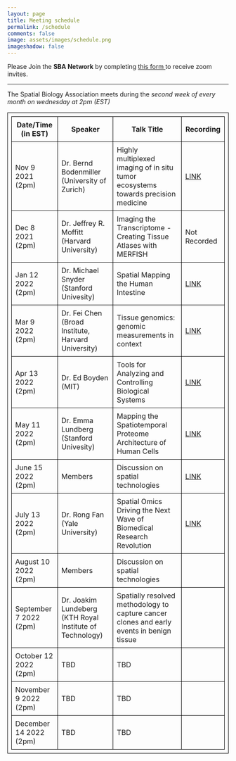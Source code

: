 ```yaml
---
layout: page
title: Meeting schedule
permalink: /schedule
comments: false
image: assets/images/schedule.png
imageshadow: false
---
```


<div><span class="h4">Please Join the <b>SBA Network</b> by completing <a href="https://forms.gle/wj51xS2CN3jLDAfi6" target="_blank">this form </a> to receive zoom invites.</span></div>

<hr>

The Spatial Biology Association meets during the *second week of every month on wednesday at 2pm (EST)*
<br>

<style>
table, th, td {
  border: 1px solid black;
  padding: 0.5em;
}
</style>
| Date/Time (in EST)     | Speaker                                                  | Talk Title                                                                                | Recording                                                                    |
|------------------------|----------------------------------------------------------|-------------------------------------------------------------------------------------------|------------------------------------------------------------------------------|
| Nov 9 2021 (2pm)       | Dr. Bernd Bodenmiller (University of Zurich)             | Highly multiplexed imaging of in situ tumor ecosystems towards precision medicine         | [LINK](https://spatialbiology.github.io/sba/bodenmiller-imc/)                |
| Dec 8 2021 (2pm)       | Dr. Jeffrey R. Moffitt (Harvard University)              | Imaging the Transcriptome - Creating Tissue Atlases with MERFISH                          | Not Recorded                                                                 |
| Jan 12 2022 (2pm)      | Dr. Michael Snyder (Stanford Univesity)                  | Spatial Mapping the Human Intestine                                                       | [LINK](https://spatialbiology.github.io/sba/snyder-hubmap/)                  |
| Mar 9 2022 (2pm)       | Dr. Fei Chen (Broad Institute, Harvard University)       | Tissue genomics: genomic measurements in context                                          | [LINK](https://spatialbiology.github.io/sba/fei-chen-spatial-dna)            |
| Apr 13 2022 (2pm)      | Dr. Ed Boyden (MIT)                                      | Tools for Analyzing and Controlling Biological Systems                                    | [LINK](https://spatialbiology.github.io/sba/ed-boyden-expansion-microscopy)  |
| May 11 2022 (2pm)      | Dr. Emma Lundberg (Stanford Univesity)                   | Mapping the Spatiotemporal Proteome Architecture of Human Cells                           | [LINK](https://spatialbiology.github.io/sba/emma-lundberg-proteome-atlas)    |
| June 15 2022 (2pm)     | Members                                                  | Discussion on spatial technologies                                                        | [LINK](https://spatialbiology.github.io/sba/cycif-codex-slideseq-discussion) |
| July 13 2022 (2pm)     | Dr. Rong Fan (Yale University)                           | Spatial Omics Driving the Next Wave of Biomedical Research Revolution                     | [LINK](https://spatialbiology.github.io/sba/rong-fan-spatial-omics-tools)    |
| August 10 2022 (2pm)   | Members                                                  | Discussion on spatial technologies                                                        |                                                                              |
| September 7 2022 (2pm) | Dr. Joakim Lundeberg (KTH Royal Institute of Technology) | Spatially resolved methodology to capture cancer clones and early events in benign tissue |                                                                              |
| October 12 2022 (2pm)  | TBD                                                      | TBD                                                                                       |                                                                              |
| November 9 2022 (2pm)  | TBD                                                      | TBD                                                                                       |                                                                              |
| December 14 2022 (2pm) | TBD                                                      | TBD                                                                                       |                                                                              |